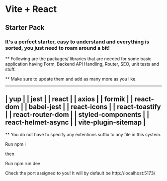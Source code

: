 # Vite + React
## Starter Pack 
### It's a perfect starter, easy to understand and everything is sorted, you just need to roam around a bit!


** Following are the packages/ libraries that are needed for some basic application 
having Form, Backend API Handling, Router, SEO, unit tests and stuff.

** Make sure to update them and add as many more as you like.

--------------------------------------------------------------------------------------
|   yup                                                                              |
|   jest                                                                             |
|   react                                                                            |
|   axios                                                                            |
|   formik                                                                           |
|   react-dom                                                                        |
|   babel-jest                                                                       |
|   react-icons                                                                      |
|   react-toastify                                                                   |
|   react-router-dom                                                                 |
|   styled-components                                                                |
|   react-helmet-async                                                               |
|   vite-plugin-sitemap                                                              |
--------------------------------------------------------------------------------------

** You do not have to specify any extentions suffix to any file in this system.

Run npm i 

then 

Run npm run dev 

Check the port assigned to you! It will by default be http://localhost:5173/